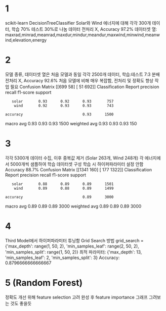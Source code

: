 # 1
scikit-learn DecisionTreeClassifier
Solar와 Wind 에너지에 대해 각각 300개 데이터, 학습 70% 테스트 30%로 나눔
데이터 전처리 X, Accuracy 97.2%
데이터셋 열: maxrad,minrad,meanrad,maxdur,mindur,meandur,maxwind,minwind,meanwind,elevation,energy

# 2
모델 종류, 데이터셋 열은 처음 모델과 동일
각각 2500개 데이터, 학습:테스트 7:3 분배
전처리 X, Accuracy 92.6%
처음 모델에 비해 매우 복잡함, 전처리 및 정확도 향상 작업 필요
Confusion Matrix
[[699  58]
 [ 51 692]]
Classification Report
              precision    recall  f1-score   support

       solar       0.93      0.92      0.93       757
        wind       0.92      0.93      0.93       743

    accuracy                           0.93      1500
   macro avg       0.93      0.93      0.93      1500
weighted avg       0.93      0.93      0.93      150

# 3
각각 5300개 데이터 수집, 이후 중복값 제거 (Solar 263개, Wind 248개)
각 에너지에서 5000개씩 샘플하여 학습 데이터셋 구성
학습 시 하이퍼파라미터 설정 안함
Accuracy 88.7%
Confusion Matrix
[[1341  160]
 [ 177 1322]]
Classification Report
              precision    recall  f1-score   support

       solar       0.88      0.89      0.89      1501
        wind       0.89      0.88      0.89      1499

    accuracy                           0.89      3000
   macro avg       0.89      0.89      0.89      3000
weighted avg       0.89      0.89      0.89      3000

# 4
Third Model에서 하이퍼파라미터 튜닝함
Grid Search 방법
grid_search = {'max_depth': range(1, 50, 2),
                'min_samples_leaf': range(2, 50, 2),
                'min_samples_split': range(1, 50, 2)}
최적 파라미터: {'max_depth': 13, 'min_samples_leaf': 2, 'min_samples_split': 3} Accuracy: 0.8796666666666667

# 5 (Random Forest)




정확도 개선 위해 feature selection 고려
완성 후 feature importance 그래프 그려보는 것도 좋을듯